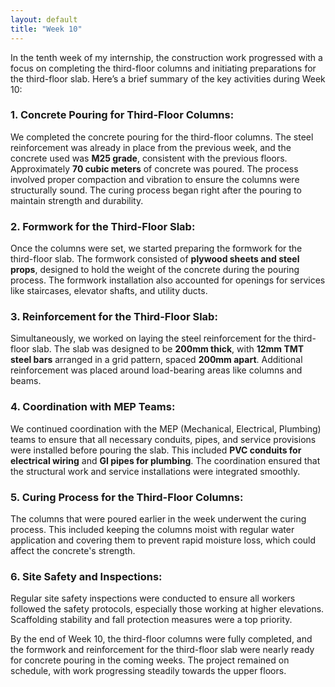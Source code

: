 ```yaml
---
layout: default
title: "Week 10"
---
```


In the tenth week of my internship, the construction work progressed with a focus on completing the third-floor columns and initiating preparations for the third-floor slab. Here’s a brief summary of the key activities during Week 10:

### **1. Concrete Pouring for Third-Floor Columns:**
We completed the concrete pouring for the third-floor columns. The steel reinforcement was already in place from the previous week, and the concrete used was **M25 grade**, consistent with the previous floors. Approximately **70 cubic meters** of concrete was poured. The process involved proper compaction and vibration to ensure the columns were structurally sound. The curing process began right after the pouring to maintain strength and durability.

### **2. Formwork for the Third-Floor Slab:**
Once the columns were set, we started preparing the formwork for the third-floor slab. The formwork consisted of **plywood sheets and steel props**, designed to hold the weight of the concrete during the pouring process. The formwork installation also accounted for openings for services like staircases, elevator shafts, and utility ducts.

### **3. Reinforcement for the Third-Floor Slab:**
Simultaneously, we worked on laying the steel reinforcement for the third-floor slab. The slab was designed to be **200mm thick**, with **12mm TMT steel bars** arranged in a grid pattern, spaced **200mm apart**. Additional reinforcement was placed around load-bearing areas like columns and beams.

### **4. Coordination with MEP Teams:**
We continued coordination with the MEP (Mechanical, Electrical, Plumbing) teams to ensure that all necessary conduits, pipes, and service provisions were installed before pouring the slab. This included **PVC conduits for electrical wiring** and **GI pipes for plumbing**. The coordination ensured that the structural work and service installations were integrated smoothly.

### **5. Curing Process for the Third-Floor Columns:**
The columns that were poured earlier in the week underwent the curing process. This included keeping the columns moist with regular water application and covering them to prevent rapid moisture loss, which could affect the concrete's strength.

### **6. Site Safety and Inspections:**
Regular site safety inspections were conducted to ensure all workers followed the safety protocols, especially those working at higher elevations. Scaffolding stability and fall protection measures were a top priority.

By the end of Week 10, the third-floor columns were fully completed, and the formwork and reinforcement for the third-floor slab were nearly ready for concrete pouring in the coming weeks. The project remained on schedule, with work progressing steadily towards the upper floors.